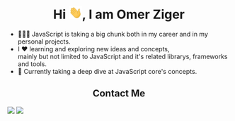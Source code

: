 <h1 align="center">Hi <img src="https://raw.githubusercontent.com/ABSphreak/ABSphreak/master/gifs/Hi.gif" width="30px">, I am Omer Ziger </h1>

- 👨🏻‍💻 JavaScript is taking a big chunk both in my career and in my personal projects.
- I ❤️ learning and exploring new ideas and concepts, <br/> mainly but not limited to JavaScript and it's related librarys, frameworks and tools.
- 🌱 Currently taking a deep dive at JavaScript core's concepts.

<h2 align="center">Contact Me</h2>
<a target="_blank" href="https://www.linkedin.com/in/omerziger/"><img src="https://img.shields.io/badge/-LinkedIn-0077B5?style=for-the-badge&logo=Linkedin&logoColor=white"></img></a>
<a href="mailto:omerziger97@gmail.com" target="_blank" rel="noreferrer"><img src="https://img.shields.io/badge/-Mail-blue?style=for-the-badge&logo=icloud" /></a>


<!---
greenbackboogie97/greenbackboogie97 is a ✨ special ✨ repository because its `README.md` (this file) appears on your GitHub profile.
You can click the Preview link to take a look at your changes.
--->
